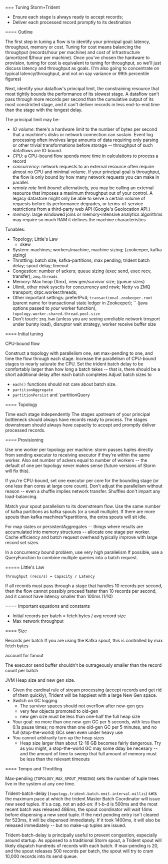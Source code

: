 === Tuning Storm+Trident

* Ensure each stage is always ready to accept records;
* Deliver each processed record promptly to its destination

==== Outline

The first step in tuning a flow is to identify your principal goal: latency, throughput, memory or cost. 
Tuning for cost means balancing the throughput (records/hour per machine) and cost of infrastructure  (amortized $/hour per machine). Once you've chosen the hardware to provision, tuning for cost is equivalent to tuning for throughput, so we'll just discuss latency and throughput as goals. (I'm also going to concentrate on typical latency/throughput, and not on say variance or 99th percentile figures)

Next, identify your dataflow's principal limit, the constraining resource that most tightly bounds the performance of its slowest stage. A dataflow can't pass through more records per second than the cumulative output of its most constricted stage, and it can't deliver records in less end-to-end time than the stage with the longest delay.

The principal limit may be:

* _IO volume_:  there's a hardware limit to the number of bytes per second that a machine's disks or network connection can sustain. Event log processing often involves large amounts of data requiring only parsing or other trivial transformations before storage -- throughput of such dataflows are IO bound.
* _CPU_: a CPU-bound flow spends more time in calculations to process a record 
* _concurrency_: network requests to an external resource often require almost no CPU and minimal volume. If your principal goal is throughput, the flow is only bound by how many network requests you can make in parallel.
* _remote rate limit bound_: alternatively, you may be calling an external resource that imposes a maximum throughput out of your control. A legacy datastore might only be able to serve a certain volume of requests before its performance degrades, or terms-of-service restrictions from a third-party web API (Google's Geolocation API.)
* _memory_: large windowed joins or memory-intensive analytics algorithms may require so much RAM it defines the machine characteristics

Tunables:

* Topology; Little's Law
  - skew
* System: machines; workers/machine, machine sizing; (zookeeper, kafka sizing)
* Throttling: batch size; kafka-partitions; max pending; trident batch delay; spout delay; timeout
* Congestion: number of ackers; queue sizing (exec send, exec recv, transfer); `zmq.threads`
* Memory: Max heap (Xmx), new gen/survivor size; (queue sizes)
* Ulimit, other ntwk sysctls for concurrency and ntwk; Netty vs ZMQ transport; drpc.worker.threads; 
* Other important settings: preferIPv4; `transactional.zookeeper.root` (parent name for transactional state ledger in Zookeeper); `` (java options passed to _your_ worker function), `topology.worker.shared.thread.pool.size` 
* Don't touch: `zmq.hwm` (unless you are seeing unreliable network trnsport under bursty load), disruptor wait strategy, worker receive buffer size

==== Initial tuning

CPU-bound flow

Construct a topology with parallelism one, set max-pending to one, and time the flow through each stage.
Increase the parallelism of CPU-bound stages to nearly saturate the CPU. 
Set the trident batch delay to be comfortably larger than how long a batch takes -- that is, there should be a short additional delay after each batch completes 
Adjust batch sizes to 

* `each()` functions should not care about batch size. 
* `partitionAggregate`
* `partitionPersist` and `partitionQuery

==== Topology

Time each stage independently
The stages upstream of your principal bottleneck should always have records ready to process. The stages downstream should always have capacity to accept and promptly deliver processed records.

==== Provisioning

Use one worker per topology per machine: storm passes tuples directly from sending executor to receiving executor if they're within the same worker. Also set number of ackers equal to number of workers -- the default of one per topology never makes sense (future versions of Storm will fix this).

If you're CPU-bound, set one executor per core for the bounding stage (or one less than cores at large core count). Don't adjust the parallelism without reason -- even a shuffle implies network transfer. Shuffles don't impart any load-balancing.

Match your spout parallelism to its downstream flow. Use the same number of kafka partitions as kafka spouts (or a small multiple). If there are more spouts than kafka machines*kpartitions, the extra spouts will sit idle.

For map states or persistentAggregates -- things where results are accumulated into memory structures -- allocate one stage per worker. Cache efficiency and batch request overhead typically improve with large record set sizes.

In a concurrency bound problem, use very high parallelism 
If possible,  use a QueryFunction to combine multiple queries into a batch request.

===== Little's Law


    Throughput (recs/s) = Capacity / Latency

If all records must pass through a stage that handles 10 records per second, then the flow cannot possibly proceed faster than 10 records per second, and it cannot have latency smaller than 100ms (1/10)

==== Important equations and constants

* Initial records per batch = fetch bytes / avg record size
* Max network throughput


==== Size

Records per batch
If you are using the Kafka spout, this is controlled by max fetch bytes

account for fanout

The executor send buffer shouldn't be outrageously smaller than the record count per batch

JVM Heap size and new gen size. 
* Given the cardinal rule of stream processing (accept records and get rid of them quickly), Trident will be happiest with a large New Gen space. 
* Switch on GC logging
    * The survivor spaces should not overflow after new-gen gcs
    * very few objects promoted to old-gen
    * new gen size must be less than one-half the full heap size
* Your goal: no more than one new-gen GC per 5 seconds, with less than 0.1s pause times; no more than one old-gen GC per 5 minutes, and no full (stop-the-world) GCs seen even under heavy use
* You cannot arbitrarily turn up the heap sizes
    * Heap size larger than about 12-16 GB becomes fairly dangerous. Try as you might, a stop-the-world GC may some dday be necesary -- and the amount of time to sweep that full amount of memory must be less than the relevant timeouts

==== Tempo and Throttling

Max-pending (`TOPOLOGY_MAX_SPOUT_PENDING`) sets the number of tuple trees live in the system at any one time.

Trident-batch-delay (`topology.trident.batch.emit.interval.millis`) sets the maximum pace at which the trident Master Batch Coordinator will issue new seed tuples. It's a cap, not an add-on: if t-b-d is 500ms and the most recent batch was released 486ms, the spout coordinator will wait 14ms before dispensing a new seed tuple. If the next pending entry isn't cleared for 523ms, it will be dispensed immediately. If it took 1400ms, it will also be released immediately -- but no make-up tuples are issued.

Trident-batch-delay is principally useful to prevent congestion, especially around startup. As opposed to a traditional Storm spout, a Trident spout will likely dispatch hundreds of records with each batch. If max-pending is 20, and the spout releases 500 records per batch, the spout will try to cram 10,000 records into its send queue.
